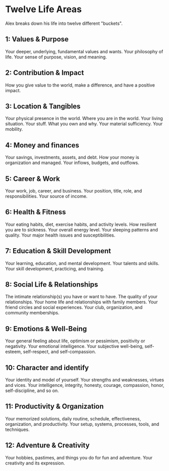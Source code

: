# Twelve Life Areas

Alex breaks down his life into twelve different "buckets".

1: Values & Purpose
---
Your deeper, underlying, fundamental values and wants. Your philosophy of life.
Your sense of purpose, vision, and meaning.

2: Contribution & Impact
---
How you give value to the world, make a difference, and have a positive impact.

3: Location & Tangibles
---
Your physical presence in the world. Where you are in the world. Your living
situation. Your stuff. What you own and why. Your material sufficiency. Your
mobility.

4: Money and finances
---
Your savings, investments, assets, and debt. How your money is organization and
managed. Your inflows, budgets, and outflows.

5: Career & Work
---
Your work, job, career, and business. Your position, title, role, and
responsibilities. Your source of income.

6: Health & Fitness
---
Your eating habits, diet, exercise habits, and activity levels. How resilient
you are to sickness. Your overall energy level. Your sleeping patterns and
quality. Your major health issues and susceptibilities.

7: Education & Skill Development
---
Your learning, education, and mental development. Your talents and skills. Your
skill development, practicing, and training.

8: Social Life & Relationships
---
The intimate relationship(s) you have or want to have. The quality of your
relationships. Your home life and relationships with family members. Your friend
circles and social experiences. Your club, organization, and community
memberships.

9: Emotions & Well-Being
---
Your general feeling about life, optimism or pessimism, positivity or
negativity. Your emotional intelligence. Your subjective well-being,
self-esteem, self-respect, and self-compassion.

10: Character and identify
---

Your identity and model of yourself. Your strengths and weaknesses, virtues and
vices. Your intelligence, integrity, honesty, courage, compassion, honor,
self-discipline, and so on.

11: Productivity & Organization
---
Your memorized solutions, daily routine, schedule, effectiveness, organization,
and productivity. Your setup, systems, processes, tools, and techniques.

12: Adventure & Creativity
---
Your hobbies, pastimes, and things you do for fun and adventure. Your creativity
and its expression.
